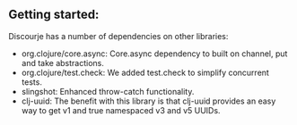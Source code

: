 <b>Getting started:</b>
-

Discourje has a number of dependencies on other libraries:
- org.clojure/core.async: Core.async dependency to built on channel, put and take abstractions. 
- org.clojure/test.check: We added test.check to simplify concurrent tests.
- slingshot: Enhanced throw-catch functionality.
- clj-uuid: The benefit with this library is that clj-uuid provides an easy way to get v1 and true namespaced v3 and v5 UUIDs.